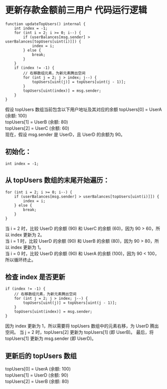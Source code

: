 # 更新存款金额前三用户 代码运行逻辑
```
function updateTopUsers() internal {
    int index = -1;
    for (int i = 2; i >= 0; i--) {
        if (userBalances[msg.sender] > userBalances[topUsers[uint(i)]]) {
            index = i;  
        } else {
            break;
        }
    }
    if (index != -1) {
        // 右移数组元素，为新元素腾出空间
        for (int j = 2; j > index; j--) {
            topUsers[uint(j)] = topUsers[uint(j - 1)];
        }
        topUsers[uint(index)] = msg.sender;
    }
}
```
假设 topUsers 数组当前包含以下用户地址及其对应的余额
topUsers[0] = UserA (余额: 100)<br>
topUsers[1] = UserB (余额: 80)<br>
topUsers[2] = UserC (余额: 60)<br>
现在，假设 msg.sender 是 UserD，且 UserD 的余额为 90。<br>
## 初始化：
```
int index = -1;
```
## 从 topUsers 数组的末尾开始遍历：
```
for (int i = 2; i >= 0; i--) {
    if (userBalances[msg.sender] > userBalances[topUsers[uint(i)]]) {
        index = i;  
    } else {
        break;
    }
}
```

当 i = 2 时，比较 UserD 的余额 (90) 和 UserC 的余额 (60)，因为 90 > 60，所以 index 更新为 2。<br>
当 i = 1 时，比较 UserD 的余额 (90) 和 UserB 的余额 (80)，因为 90 > 80，所以 index 更新为 1。<br>
当 i = 0 时，比较 UserD 的余额 (90) 和 UserA 的余额 (100)，因为 90 < 100，所以循环终止。<br>
## 检查 index 是否更新
```
if (index != -1) {
    // 右移数组元素，为新元素腾出空间
    for (int j = 2; j > index; j--) {
        topUsers[uint(j)] = topUsers[uint(j - 1)];
    }
    topUsers[uint(index)] = msg.sender;
}
```
因为 index 更新为 1，所以需要将 topUsers 数组中的元素右移，为 UserD 腾出空间。
当 j = 2 时，topUsers[2] 更新为 topUsers[1] (即 UserB)。
最后，将 topUsers[1] 更新为 msg.sender (即 UserD)。
## 更新后的 topUsers 数组
topUsers[0] = UserA (余额: 100)<br>
topUsers[1] = UserD (余额: 90)<br>
topUsers[2] = UserB (余额: 80)
